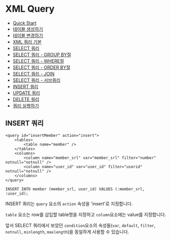 # XML Query

<!-- index start -->

- [Quick Start](/)
- [테이블 생성하기](01_create_schema/)
- [테이블 변경하기](02_alter_schema/)
- [XML 쿼리 기본](03_xml_query/)
- [SELECT 쿼리](04_select_query_basic/)
- [SELECT 쿼리 - GROUP BY절](05_select_query_with_groupby/)
- [SELECT 쿼리 - WHERE절](06_select_query_with_where/)
- [SELECT 쿼리 - ORDER BY절](07_select_query_with_navigation/)
- [SELECT 쿼리 - JOIN](08_select_query_with_join/)
- [SELECT 쿼리 - 서브쿼리](09_select_query_with_subquery/)
- [INSERT 쿼리](10_insert_query/)
- [UPDATE 쿼리](11_update_query/)
- [DELETE 쿼리](12_delete_query/)
- [쿼리 실행하기](13_execute_query/)

<!-- index end -->

## INSERT 쿼리

```
<query id="insertMember" action="insert">
    <tables>
        <table name="member" />
    </tables>
    <columns>
        <column name="member_srl" var="member_srl" filter="number" notnull="notnull" />
        <column name="user_id" var="user_id" filter="userid" notnull="notnull" />
    </columns>
</query>
```

```
INSERT INTO member (member_srl, user_id) VALUES (:member_srl, :user_id);
```

INSERT 쿼리는 `query` 요소의 `action` 속성을 'insert'로 지정합니다.

`table` 요소는 row를 삽입할 table명을 지정하고 `column`요소에는 value를 지정합니다.

앞서 SELECT 쿼리에서 보았던 `condition`요소의 속성들(`var`, `default`, `filter`, `notnull`, `minlength`, `maxlength`)을 동일하게 사용할 수 있습니다.

